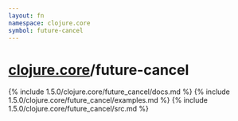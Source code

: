 ```yaml
---
layout: fn
namespace: clojure.core
symbol: future-cancel
---
```


# [clojure.core](../)/future-cancel

{% include 1.5.0/clojure.core/future_cancel/docs.md %}
{% include 1.5.0/clojure.core/future_cancel/examples.md %}
{% include 1.5.0/clojure.core/future_cancel/src.md %}

